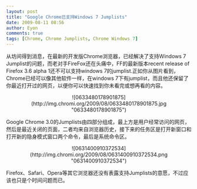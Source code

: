 ```yaml
---
layout: post
title: "Google Chrome已支持Windows 7 Jumplists"
date: 2009-08-11 08:56
author: Eyon
comments: true
tags: [Chrome, Chrome Jumplists, Chrome Windows 7]
---
```

从坊间得到消息，在最新的开发版Chrome浏览器，已经解决了支持Windows 7 Jumplist的问题，而老对手FireFox还在头痛中，FF的最新版本recent release of Firefox 3.6 alpha 1还不可以支持windows 7的jumplist.正如你从图片看到，Chrome已经可以像其他软件一样，在windows 7下有jumplist，而且他还保留了你最近打开过的网页，以便你可以快速找到你未看完或想再看的内容。
<p style="text-align: center;">![0633480178901875](http://img.chromi.org/2009/08/0633480178901875.jpg "0633480178901875")


Google Chrome 3.0的Jumplists由四部分组成，最上方是用户经常访问的网页，然后是最近关闭的页面，二者均来自浏览器历史，接下来的任务区是打开新窗口和打开新的隐身模式窗口两个命令，最后是系统命令区。
<p style="text-align: center;">![0631400910372534](http://img.chromi.org/2009/08/0631400910372534.png "0631400910372534")


Firefox、Safari、Opera等其它浏览器还没有表露支持Jumplists的意愿，不过应该也只是个时间问题而已。
